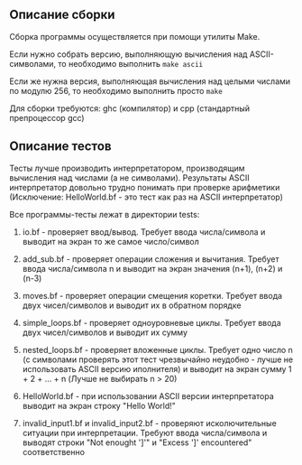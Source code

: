 ## Описание сборки
Сборка программы осуществляется при помощи утилиты Make.

Если нужно собрать версию, выполняющую вычисления над ASCII-символами, то
необходимо выполнить
```make ascii```

Если же нужна версия, выполняющая вычисления над целыми числами по модулю
256, то необходимо выполнить просто
```make```

Для сборки требуются: ghc (компилятор) и cpp (стандартный препроцессор gcc)

## Описание тестов

Тесты лучше производить интерпретатором, производящим вычисления над числами (а не символами).
Результаты ASCII интерпретатор довольно трудно понимать при проверке арифметики
(Исключение: HelloWorld.bf - это тест как раз на ASCII интерпретатор)

Все программы-тесты лежат в директории tests:
1. io.bf - проверяет ввод/вывод. Требует ввода числа/символа и выводит на экран то
           же самое число/символ

2. add_sub.bf - проверяет операции сложения и вычитания. Требует ввода числа/символа n
                и выводит на экран значения (n+1), (n+2) и (n-3)

3. moves.bf - проверяет операции смещения коретки. Требует ввода двух чисел/символов и
              выводит их в обратном порядке

4. simple_loops.bf - проверяет одноуровневые циклы. Требует ввода двух чисел/символов и
                     выводит их сумму

5. nested_loops.bf - проверяет вложенные циклы. Требует одно число n (с символами проверять
                     этот тест чрезвычайно неудобно - лучше не использовать ASCII версию иполнителя)
                     и выводит на экран сумму 1 + 2 + ... + n (Лучше не выбирать n > 20)

6. HelloWorld.bf - при использовании ASCII версии интерпретатора выводит на экран строку "Hello World!"

7. invalid_input1.bf и invalid_input2.bf - проверяют исколючительные ситуации при интерпретации.
                                           Требуют ввода числа/символа и выводят строки
                                           "Not enought ']'" и "Excess ']' encountered" соответственно